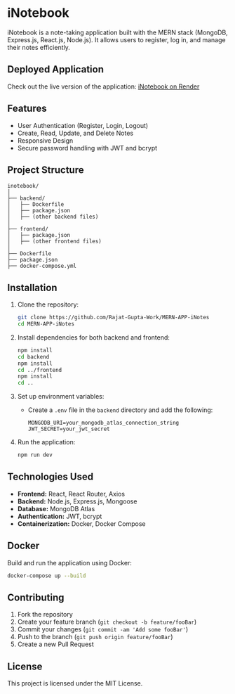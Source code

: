 
# iNotebook

iNotebook is a note-taking application built with the MERN stack (MongoDB, Express.js, React.js, Node.js). It allows users to register, log in, and manage their notes efficiently.

## Deployed Application

Check out the live version of the application: [iNotebook on Render](https://inotes-deploy-frontend.onrender.com)

## Features

- User Authentication (Register, Login, Logout)
- Create, Read, Update, and Delete Notes
- Responsive Design
- Secure password handling with JWT and bcrypt

## Project Structure

```
inotebook/
│
├── backend/
│   ├── Dockerfile
│   ├── package.json
│   ├── (other backend files)
│
├── frontend/
│   ├── package.json
│   ├── (other frontend files)
│
├── Dockerfile
├── package.json
├── docker-compose.yml
```

## Installation

1. Clone the repository:
   ```sh
   git clone https://github.com/Rajat-Gupta-Work/MERN-APP-iNotes
   cd MERN-APP-iNotes
   ```

2. Install dependencies for both backend and frontend:
   ```sh
   npm install
   cd backend
   npm install
   cd ../frontend
   npm install
   cd ..
   ```

3. Set up environment variables:
   - Create a `.env` file in the `backend` directory and add the following:
     ```
     MONGODB_URI=your_mongodb_atlas_connection_string
     JWT_SECRET=your_jwt_secret
     ```

4. Run the application:
   ```sh
   npm run dev
   ```

## Technologies Used

- **Frontend:** React, React Router, Axios
- **Backend:** Node.js, Express.js, Mongoose
- **Database:** MongoDB Atlas
- **Authentication:** JWT, bcrypt
- **Containerization:** Docker, Docker Compose

## Docker

Build and run the application using Docker:
```sh
docker-compose up --build
```

## Contributing

1. Fork the repository
2. Create your feature branch (`git checkout -b feature/fooBar`)
3. Commit your changes (`git commit -am 'Add some fooBar'`)
4. Push to the branch (`git push origin feature/fooBar`)
5. Create a new Pull Request

## License

This project is licensed under the MIT License.
